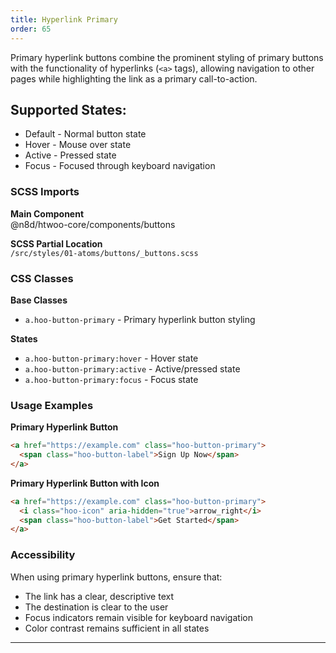 ```yaml
---
title: Hyperlink Primary
order: 65
---
```


Primary hyperlink buttons combine the prominent styling of primary buttons with the functionality of hyperlinks (`<a>` tags), allowing navigation to other pages while highlighting the link as a primary call-to-action.

## Supported States:

* Default - Normal button state
* Hover - Mouse over state
* Active - Pressed state
* Focus - Focused through keyboard navigation

### SCSS Imports

**Main Component**\
@n8d/htwoo-core/components/buttons

**SCSS Partial Location**\
`/src/styles/01-atoms/buttons/_buttons.scss`

### CSS Classes

**Base Classes**
- `a.hoo-button-primary` - Primary hyperlink button styling

**States**
- `a.hoo-button-primary:hover` - Hover state
- `a.hoo-button-primary:active` - Active/pressed state
- `a.hoo-button-primary:focus` - Focus state

### Usage Examples

**Primary Hyperlink Button**
```html
<a href="https://example.com" class="hoo-button-primary">
  <span class="hoo-button-label">Sign Up Now</span>
</a>
```

**Primary Hyperlink Button with Icon**
```html
<a href="https://example.com" class="hoo-button-primary">
  <i class="hoo-icon" aria-hidden="true">arrow_right</i>
  <span class="hoo-button-label">Get Started</span>
</a>
```

### Accessibility

When using primary hyperlink buttons, ensure that:
- The link has a clear, descriptive text
- The destination is clear to the user
- Focus indicators remain visible for keyboard navigation
- Color contrast remains sufficient in all states

***
